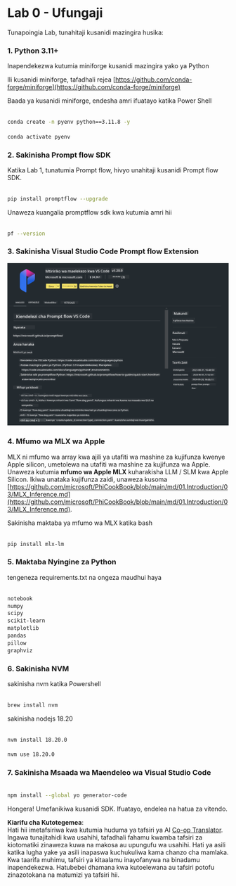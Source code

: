 <!--
CO_OP_TRANSLATOR_METADATA:
{
  "original_hash": "4b16264917d9b93169745d92b8ce8c65",
  "translation_date": "2025-07-17T04:20:32+00:00",
  "source_file": "md/02.Application/02.Code/Phi3/VSCodeExt/HOL/Apple/01.Installations.md",
  "language_code": "sw"
}
-->
# **Lab 0 - Ufungaji**

Tunapoingia Lab, tunahitaji kusanidi mazingira husika:


### **1. Python 3.11+**

Inapendekezwa kutumia miniforge kusanidi mazingira yako ya Python

Ili kusanidi miniforge, tafadhali rejea [https://github.com/conda-forge/miniforge](https://github.com/conda-forge/miniforge)

Baada ya kusanidi miniforge, endesha amri ifuatayo katika Power Shell

```bash

conda create -n pyenv python==3.11.8 -y

conda activate pyenv

```


### **2. Sakinisha Prompt flow SDK**

Katika Lab 1, tunatumia Prompt flow, hivyo unahitaji kusanidi Prompt flow SDK.

```bash

pip install promptflow --upgrade

```

Unaweza kuangalia promptflow sdk kwa kutumia amri hii


```bash

pf --version

```

### **3. Sakinisha Visual Studio Code Prompt flow Extension**

![pf](../../../../../../../../../translated_images/pf_ext.8cf76b5846e9b8562b0dd276004237b3ff3797066b9f912d39c0ae6c88b35878.sw.png)

### **4. Mfumo wa MLX wa Apple**

MLX ni mfumo wa array kwa ajili ya utafiti wa mashine za kujifunza kwenye Apple silicon, umetolewa na utafiti wa mashine za kujifunza wa Apple. Unaweza kutumia **mfumo wa Apple MLX** kuharakisha LLM / SLM kwa Apple Silicon. Ikiwa unataka kujifunza zaidi, unaweza kusoma [https://github.com/microsoft/PhiCookBook/blob/main/md/01.Introduction/03/MLX_Inference.md](https://github.com/microsoft/PhiCookBook/blob/main/md/01.Introduction/03/MLX_Inference.md).

Sakinisha maktaba ya mfumo wa MLX katika bash


```bash

pip install mlx-lm

```



### **5. Maktaba Nyingine za Python**


tengeneza requirements.txt na ongeza maudhui haya

```txt

notebook
numpy 
scipy 
scikit-learn 
matplotlib 
pandas 
pillow 
graphviz

```


### **6. Sakinisha NVM**

sakinisha nvm katika Powershell


```bash

brew install nvm

```

sakinisha nodejs 18.20


```bash

nvm install 18.20.0

nvm use 18.20.0

```

### **7. Sakinisha Msaada wa Maendeleo wa Visual Studio Code**


```bash

npm install --global yo generator-code

```

Hongera! Umefanikiwa kusanidi SDK. Ifuatayo, endelea na hatua za vitendo.

**Kiarifu cha Kutotegemea**:  
Hati hii imetafsiriwa kwa kutumia huduma ya tafsiri ya AI [Co-op Translator](https://github.com/Azure/co-op-translator). Ingawa tunajitahidi kwa usahihi, tafadhali fahamu kwamba tafsiri za kiotomatiki zinaweza kuwa na makosa au upungufu wa usahihi. Hati ya asili katika lugha yake ya asili inapaswa kuchukuliwa kama chanzo cha mamlaka. Kwa taarifa muhimu, tafsiri ya kitaalamu inayofanywa na binadamu inapendekezwa. Hatubebei dhamana kwa kutoelewana au tafsiri potofu zinazotokana na matumizi ya tafsiri hii.